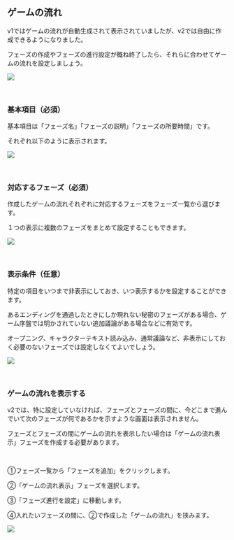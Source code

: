 ## ゲームの流れ

v1ではゲームの流れが自動生成されて表示されていましたが、v2では自由に作成できるようになりました。

フェーズの作成やフェーズの進行設定が概ね終了したら、それらに合わせてゲームの流れを設定しましょう。

![](../../images/timeline4.png)

<br>

### 基本項目（必須）

基本項目は「フェーズ名」「フェーズの説明」「フェーズの所要時間」です。

それぞれ以下のように表示されます。

![](../../images/timeline5.png)

<br>

### 対応するフェーズ（必須）

作成したゲームの流れそれぞれに対応するフェーズをフェーズ一覧から選びます。

１つの表示に複数のフェーズをまとめて設定することもできます。

![](../../images/timeline6.png)

<br>

### 表示条件（任意）

特定の項目をいつまで非表示にしておき、いつ表示するかを設定することができます。

あるエンディングを通過したときにしか現れない秘密のフェーズがある場合、ゲーム序盤では明かされていない追加議論がある場合などに有効です。

オープニング、キャラクターテキスト読み込み、通常議論など、非表示にしておく必要のないフェーズでは設定しなくてよいでしょう。

![](../../images/timeline8.png)

<br>

### ゲームの流れを表示する

v2では、特に設定していなければ、フェーズとフェーズの間に、今どこまで進んでいて次のフェーズが何であるかを示すような画面は表示されません。

フェーズとフェーズの間にゲームの流れを表示したい場合は「ゲームの流れ表示」フェーズを作成する必要があります。

<br>

①フェーズ一覧から「フェーズを追加」をクリックします。

②「ゲームの流れ表示」フェーズを選択します。

③「フェーズ進行を設定」に移動します。

④入れたいフェーズの間に、②で作成した「ゲームの流れ」を挟みます。

![](../../images/timeline7.png)


